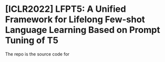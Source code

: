 # [ICLR2022]  LFPT5: A Unified Framework for Lifelong Few-shot Language Learning Based on Prompt Tuning of T5 

The repo is the source code for 